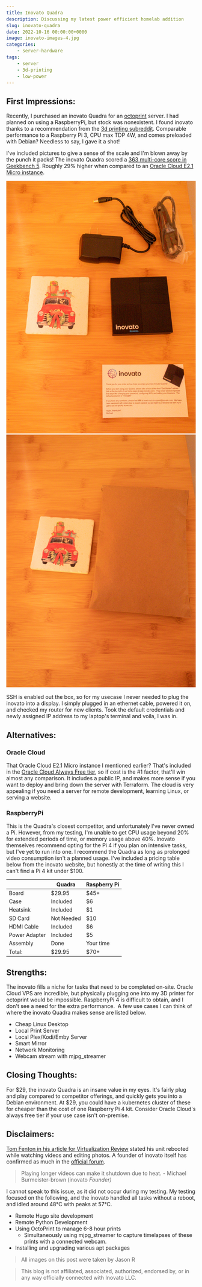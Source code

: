 ```yaml
---
title: Inovato Quadra
description: Discussing my latest power efficient homelab addition
slug: inovato-quadra
date: 2022-10-16 00:00:00+0000
image: inovato-images-4.jpg
categories:
    - server-hardware
tags:
    - server
    - 3d-printing
    - low-power
---
```

## First Impressions: 

Recently, I purchased an inovato Quadra for an [octoprint](https://octoprint.org/) server. I had planned on using a RaspberryPi, but stock was nonexistent. I found inovato thanks to a recommendation from the [3d printing subreddit](https://www.reddit.com/r/3Dprinting/). Comparable performance to a Raspberry Pi 3, CPU max TDP 4W, and comes preloaded with Debian? Needless to say, I gave it a shot!

I've included pictures to give a sense of the scale and I'm blown away by the punch it packs! The inovato Quadra scored a [363 multi-core score in Geekbench 5](https://browser.geekbench.com/v5/cpu/17700617). Roughly 29% higher when compared to an [Oracle Cloud E2.1 Micro instance](https://browser.geekbench.com/v5/cpu/17742735). 

![inovato Quadra side by side with coaster](inovato-images-8.jpg)
![inovato Quadra packaging](inovato-images-9.jpg)

SSH is enabled out the box, so for my usecase I never needed to plug the inovato into a display. I simply plugged in an ethernet cable, powered it on, and checked my router for new clients. Took the default credentials and newly assigned IP address to my laptop's terminal and voila, I was in. 

## Alternatives:

### Oracle Cloud

That Oracle Cloud E2.1 Micro instance I mentioned earlier? That's included in the [Oracle Cloud Always Free tier](https://www.oracle.com/cloud/free/), so if cost is the #1 factor, that'll win almost any comparison. It includes a public IP, and makes more sense if you want to deploy and bring down the server with Terraform. The cloud is very appealing if you need a server for remote development, learning Linux, or serving a website.

### RaspberryPi

This is the Quadra's closest competitor, and unfortunately I've never owned a Pi. However, from my testing, I'm unable to get CPU usage beyond 20% for extended periods of time, or memory usage above 40%. Inovato themselves recommend opting for the Pi 4 if you plan on intensive tasks, but I've yet to run into one. I recommend the Quadra as long as prolonged video consumption isn't a planned usage. I've included a pricing table below from the inovato website, but honestly at the time of writing this I can't find a Pi 4 kit under $100. 

|               | Quadra     | Raspberry Pi |
|---------------|------------|--------------|
| Board         | $29.95     | $45+         |
| Case          | Included   | $6           |
| Heatsink      | Included   | $1           |
| SD Card       | Not Needed | $10          |
| HDMI Cable    | Included   | $6           |
| Power Adapter | Included   | $5           |
| Assembly      | Done       | Your time    |
| Total:        | $29.95     | $70+         |

## Strengths:

The inovato fills a niche for tasks that need to be completed on-site. Oracle Cloud VPS are incredible, but physically plugging one into my 3D printer for octoprint would be impossible. RaspberryPi 4 is difficult to obtain, and I don't see a need for the extra performance.  A few use cases I can think of where the inovato Quadra makes sense are listed below. 

*   Cheap Linux Desktop
*   Local Print Server
*   Local Plex/Kodi/Emby Server
*   Smart Mirror
*   Network Monitoring
*   Webcam stream with mjpg_streamer

## Closing Thoughts:

For $29, the inovato Quadra is an insane value in my eyes. It's fairly plug and play compared to competitor offerings, and quickly gets you into a Debian environment. At $29, you could have a kubernetes cluster of these for cheaper than the cost of one Raspberry Pi 4 kit. Consider Oracle Cloud's always free tier if your use case isn't on-premise.  

## Disclaimers:

[Tom Fenton in his article for Virtualization Review](https://virtualizationreview.com/articles/2022/10/12/quadra-part-2.aspx) stated his unit rebooted while watching videos and editing photos. A founder of inovato itself has confirmed as much in the [official forum](https://forum.inovato.com/post/how-does-it-compare-to-a-raspberry-pi-12449407). 

> Playing longer videos can make it shutdown due to heat. - Michael Burmeister-brown (inovato _Founder)_

I cannot speak to this issue, as it did not occur during my testing. My testing focused on the following, and the inovato handled all tasks without a reboot, and idled around 48°C with peaks at 57°C.

*   Remote Hugo site development 
*   Remote Python Development 
*   Using OctoPrint to manage 6-8 hour prints
    *   Simultaneously using mjpg_streamer to capture timelapses of these prints with a connected webcam. 
*   Installing and upgrading various apt packages

> All images on this post were taken by Jason R

> This blog is not affiliated, associated, authorized, endorsed by, or in any way officially connected with Inovato LLC.